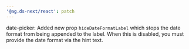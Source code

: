 ```yaml
---
'@ag.ds-next/react': patch
---
```


date-picker: Added new prop `hideDateFormatLabel` which stops the date format from being appended to the label. When this is disabled, you must provide the date format via the hint text.
